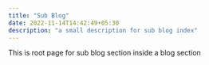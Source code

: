 ```yaml
---
title: "Sub Blog"
date: 2022-11-14T14:42:49+05:30
description: "a small description for sub blog index"
---
```


This is root page for sub blog section inside a blog section